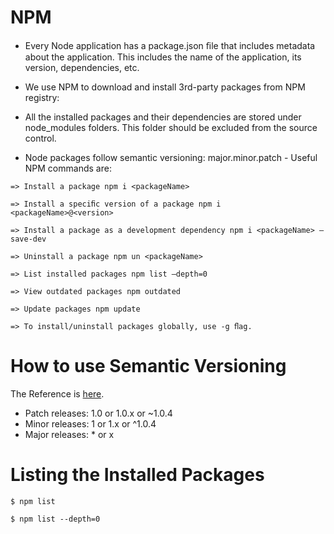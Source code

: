 # NPM  

- Every Node application has a package.json ﬁle that includes metadata about the application.
  This includes the name of the application, its version, dependencies, etc. 

- We use NPM to download and install 3rd-party packages from NPM registry:

- All the installed packages and their dependencies are stored under node_modules folders.
  This folder should be excluded from the  source control.

- Node packages follow semantic versioning: major.minor.patch - Useful NPM commands are:

```
=> Install a package npm i <packageName>

=> Install a speciﬁc version of a package npm i <packageName>@<version>

=> Install a package as a development dependency npm i <packageName> —save-dev

=> Uninstall a package npm un <packageName>

=> List installed packages npm list —depth=0

=> View outdated packages npm outdated

=> Update packages npm update

=> To install/uninstall packages globally, use -g ﬂag.

```
# How to use Semantic Versioning

The Reference is [here](https://docs.npmjs.com/getting-started/semantic-versioning).

- Patch releases: 1.0 or 1.0.x or ~1.0.4
- Minor releases: 1 or 1.x or ^1.0.4
- Major releases: * or x

# Listing the Installed Packages

```
$ npm list

$ npm list --depth=0
```
